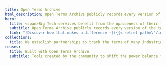 ```yaml
---
title: Open Terms Archive
html_description: Open Terms Archive publicly records every version of the terms of digital services to enable democratic oversight.
hero:
  title: <span>Big Tech services benefit from the opaqueness of their terms.</span><br />We make them transparent.
  subtitle: Open Terms Archive publicly records every version of the terms of digital services to enable democratic oversight.
  link: "[Discover how that makes a difference →]({{< relref path=\"/impact\" >}})"
collections:
  title: We establish partnerships to track the terms of many industries, in several languages and jurisdictions
reuses:
  title: Built with Open Terms Archive
  subtitle: Tools created by the community to shift the power balance from big tech towards end users.
---
```

